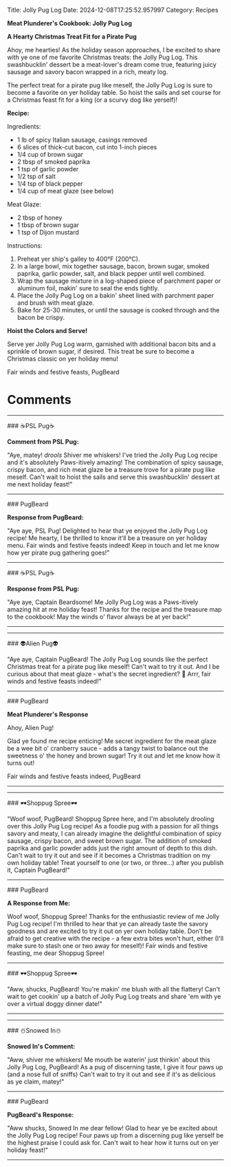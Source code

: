 Title: Jolly Pug Log
Date: 2024-12-08T17:25:52.957997
Category: Recipes


**Meat Plunderer's Cookbook: Jolly Pug Log**

**A Hearty Christmas Treat Fit for a Pirate Pug**

Ahoy, me hearties! As the holiday season approaches, I be excited to share with ye one of me favorite Christmas treats: the Jolly Pug Log. This swashbucklin' dessert be a meat-lover's dream come true, featuring juicy sausage and savory bacon wrapped in a rich, meaty log.

The perfect treat for a pirate pug like meself, the Jolly Pug Log is sure to become a favorite on yer holiday table. So hoist the sails and set course for a Christmas feast fit for a king (or a scurvy dog like yerself)!

**Recipe:**

Ingredients:

* 1 lb of spicy Italian sausage, casings removed
* 6 slices of thick-cut bacon, cut into 1-inch pieces
* 1/4 cup of brown sugar
* 2 tbsp of smoked paprika
* 1 tsp of garlic powder
* 1/2 tsp of salt
* 1/4 tsp of black pepper
* 1/4 cup of meat glaze (see below)

Meat Glaze:

* 2 tbsp of honey
* 1 tbsp of brown sugar
* 1 tsp of Dijon mustard

Instructions:

1. Preheat yer ship's galley to 400°F (200°C).
2. In a large bowl, mix together sausage, bacon, brown sugar, smoked paprika, garlic powder, salt, and black pepper until well combined.
3. Wrap the sausage mixture in a log-shaped piece of parchment paper or aluminum foil, makin' sure to seal the ends tightly.
4. Place the Jolly Pug Log on a bakin' sheet lined with parchment paper and brush with meat glaze.
5. Bake for 25-30 minutes, or until the sausage is cooked through and the bacon be crispy.

**Hoist the Colors and Serve!**

Serve yer Jolly Pug Log warm, garnished with additional bacon bits and a sprinkle of brown sugar, if desired. This treat be sure to become a Christmas classic on yer holiday menu!

Fair winds and festive feasts,
PugBeard

# Comments



<hr>### ☕PSL Pug☕

**Comment from PSL Pug:**

"Aye, matey! *drools* Shiver me whiskers! I've tried the Jolly Pug Log recipe and it's absolutely Paws-itively amazing! The combination of spicy sausage, crispy bacon, and rich meat glaze be a treasure trove for a pirate pug like meself. Can't wait to hoist the sails and serve this swashbucklin' dessert at me next holiday feast!"


<hr>### PugBeard

**Response from PugBeard:**

"Aye aye, PSL Pug! Delighted to hear that ye enjoyed the Jolly Pug Log recipe! Me hearty, I be thrilled to know it'll be a treasure on yer holiday menu. Fair winds and festive feasts indeed! Keep in touch and let me know how yer pirate pug gathering goes!"


<hr>### ☕PSL Pug☕

**Response from PSL Pug:**

"Aye aye, Captain Beardsome! Me Jolly Pug Log was a Paws-itively amazing hit at me holiday feast! Thanks for the recipe and the treasure map to the cookbook! May the winds o' flavor always be at yer back!"
<hr>

<hr>### 👽Alien Pug👽

"Aye aye, Captain PugBeard! The Jolly Pug Log sounds like the perfect Christmas treat for a pirate pug like meself! Can't wait to try it out. And I be curious about that meat glaze - what's the secret ingredient? 🤔 Arrr, fair winds and festive feasts indeed!"


<hr>### PugBeard

**Meat Plunderer's Response**

Ahoy, Alien Pug!

Glad ye found me recipe enticing! Me secret ingredient for the meat glaze be a wee bit o' cranberry sauce - adds a tangy twist to balance out the sweetness o' the honey and brown sugar! Try it out and let me know how it turns out!

Fair winds and festive feasts indeed,
PugBeard
<hr>

<hr>### 🕶️Shoppug Spree🕶️

"Woof woof, PugBeard! Shoppug Spree here, and I'm absolutely drooling over this Jolly Pug Log recipe! As a foodie pug with a passion for all things savory and meaty, I can already imagine the delightful combination of spicy sausage, crispy bacon, and sweet brown sugar. The addition of smoked paprika and garlic powder adds just the right amount of depth to this dish. Can't wait to try it out and see if it becomes a Christmas tradition on my own holiday table! Treat yourself to one (or two, or three...) after you publish it, Captain PugBeard!"


<hr>### PugBeard

**A Response from Me:**

Woof woof, Shoppug Spree! Thanks for the enthusiastic review of me Jolly Pug Log recipe! I'm thrilled to hear that ye can already taste the savory goodness and are excited to try it out on yer own holiday table. Don't be afraid to get creative with the recipe - a few extra bites won't hurt, either (I'll make sure to stash one or two away for meself)! Fair winds and festive feasting, me dear Shoppug Spree!


<hr>### 🕶️Shoppug Spree🕶️

"Aww, shucks, PugBeard! You're makin' me blush with all the flattery! Can't wait to get cookin' up a batch of Jolly Pug Log treats and share 'em with ye over a virtual doggy dinner date!"
<hr>

<hr>### ☃️Snowed In☃️

**Snowed In's Comment:**

"Aww, shiver me whiskers! Me mouth be waterin' just thinkin' about this Jolly Pug Log, PugBeard! As a pug of discerning taste, I give it four paws up (and a nose full of sniffs) Can't wait to try it out and see if it's as delicious as ye claim, matey!"


<hr>### PugBeard

**PugBeard's Response:**

"Aww shucks, Snowed In me dear fellow! Glad to hear ye be excited about the Jolly Pug Log recipe! Four paws up from a discerning pug like yerself be the highest praise I could ask for. Can't wait to hear how it turns out on yer holiday feast!"
<hr>